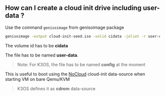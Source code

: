 ## How can I create a cloud init drive including user-data ?

Use the command `genisoimage` from genisoimage package

```bash
genisoimage -output cloud-init-seed.iso -volid cidata -joliet -r user-data
```

The volume id has to be **cidata**

The file has to be named **user-data**.
> Note: For K3OS, the file has to be named **config** at the moment

This is useful to boot using the [NoCloud](https://cloudinit.readthedocs.io/en/latest/topics/datasources/nocloud.html#nocloud) cloud-init data-source when starting VM on bare Qemu/KVM
> K3OS defines it as **cdrom** data-source
